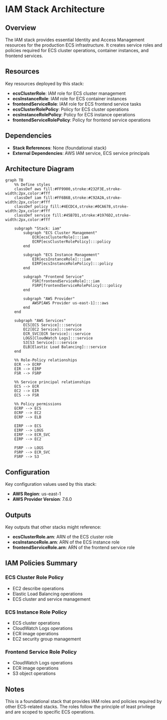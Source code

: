 # IAM Stack Architecture

## Overview
The IAM stack provides essential Identity and Access Management resources for the production ECS infrastructure. It creates service roles and policies required for ECS cluster operations, container instances, and frontend services.

## Resources
Key resources deployed by this stack:
- **ecsClusterRole**: IAM role for ECS cluster management
- **ecsInstanceRole**: IAM role for ECS container instances  
- **frontendServiceRole**: IAM role for ECS frontend service tasks
- **ecsClusterRolePolicy**: Policy for ECS cluster operations
- **ecsInstanceRolePolicy**: Policy for ECS instance operations
- **frontendServiceRolePolicy**: Policy for frontend service operations

## Dependencies
- **Stack References**: None (foundational stack)
- **External Dependencies**: AWS IAM service, ECS service principals

## Architecture Diagram

```mermaid
graph TB
    %% Define styles
    classDef aws fill:#FF9900,stroke:#232F3E,stroke-width:2px,color:#fff
    classDef iam fill:#FF6B6B,stroke:#C92A2A,stroke-width:2px,color:#fff
    classDef policy fill:#4ECDC4,stroke:#0CA678,stroke-width:2px,color:#fff
    classDef service fill:#45B7D1,stroke:#1976D2,stroke-width:2px,color:#fff
    
    subgraph "Stack: iam"
        subgraph "ECS Cluster Management"
            ECR[ecsClusterRole]:::iam
            ECRP[ecsClusterRolePolicy]:::policy
        end
        
        subgraph "ECS Instance Management"
            EIR[ecsInstanceRole]:::iam
            EIRP[ecsInstanceRolePolicy]:::policy
        end
        
        subgraph "Frontend Service"
            FSR[frontendServiceRole]:::iam
            FSRP[frontendServiceRolePolicy]:::policy
        end
        
        subgraph "AWS Provider"
            AWSP[AWS Provider us-east-1]:::aws
        end
    end
    
    subgraph "AWS Services"
        ECS[ECS Service]:::service
        EC2[EC2 Service]:::service
        ECR_SVC[ECR Service]:::service
        LOGS[CloudWatch Logs]:::service
        S3[S3 Service]:::service
        ELB[Elastic Load Balancing]:::service
    end
    
    %% Role-Policy relationships
    ECR --> ECRP
    EIR --> EIRP
    FSR --> FSRP
    
    %% Service principal relationships
    ECS --> ECR
    EC2 --> EIR
    ECS --> FSR
    
    %% Policy permissions
    ECRP --> ECS
    ECRP --> EC2
    ECRP --> ELB
    
    EIRP --> ECS
    EIRP --> LOGS
    EIRP --> ECR_SVC
    EIRP --> EC2
    
    FSRP --> LOGS
    FSRP --> ECR_SVC
    FSRP --> S3
```

## Configuration
Key configuration values used by this stack:
- **AWS Region**: us-east-1
- **AWS Provider Version**: 7.6.0

## Outputs
Key outputs that other stacks might reference:
- **ecsClusterRole.arn**: ARN of the ECS cluster role
- **ecsInstanceRole.arn**: ARN of the ECS instance role  
- **frontendServiceRole.arn**: ARN of the frontend service role

## IAM Policies Summary

### ECS Cluster Role Policy
- EC2 describe operations
- Elastic Load Balancing operations
- ECS cluster and service management

### ECS Instance Role Policy  
- ECS cluster operations
- CloudWatch Logs operations
- ECR image operations
- EC2 security group management

### Frontend Service Role Policy
- CloudWatch Logs operations
- ECR image operations  
- S3 object operations

## Notes
This is a foundational stack that provides IAM roles and policies required by other ECS-related stacks. The roles follow the principle of least privilege and are scoped to specific ECS operations.